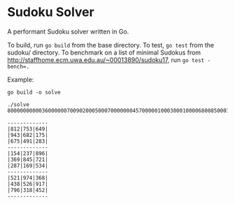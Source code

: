 Sudoku Solver
=============

A performant Sudoku solver written in Go.

To build, run `go build` from the base directory. To test, `go test` from the sudoku/ directory. To benchmark on a list of minimal Sudokus from http://staffhome.ecm.uwa.edu.au/~00013890/sudoku17, run `go test -bench=.`

Example:

    go build -o solve

    ./solve 800000000003600000070090200050007000000045700000100030001000068008500010090000400

    -------------
    |812|753|649|
    |943|682|175|
    |675|491|283|
    -------------
    |154|237|896|
    |369|845|721|
    |287|169|534|
    -------------
    |521|974|368|
    |438|526|917|
    |796|318|452|
    -------------

